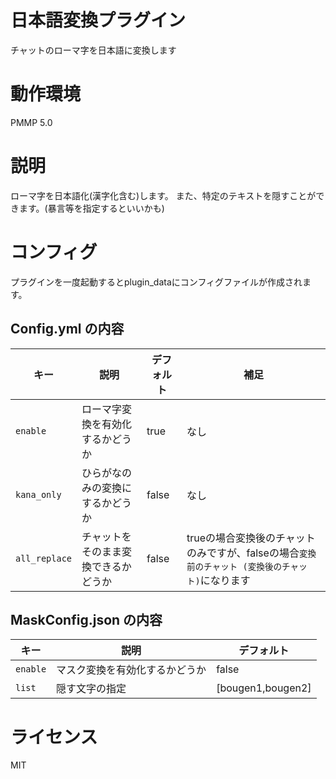# 日本語変換プラグイン
チャットのローマ字を日本語に変換します

# 動作環境
PMMP 5.0

# 説明
ローマ字を日本語化(漢字化含む)します。
また、特定のテキストを隠すことができます。(暴言等を指定するといいかも)

# コンフィグ
プラグインを一度起動するとplugin_dataにコンフィグファイルが作成されます。

## Config.yml の内容
|**キー**|**説明**|**デフォルト**|**補足**|
|------------|------------------------|------------|------------|
|`enable`|ローマ字変換を有効化するかどうか|true|なし|
|`kana_only`|ひらがなのみの変換にするかどうか|false|なし|
|`all_replace`|チャットをそのまま変換できるかどうか|false|trueの場合変換後のチャットのみですが、falseの場合`変換前のチャット (変換後のチャット)`になります|
## MaskConfig.json の内容
|**キー**|**説明**|**デフォルト**|
|------------|------------------------|------------|
|`enable`|マスク変換を有効化するかどうか|false|
|`list`|隠す文字の指定|[bougen1,bougen2]|

# ライセンス
MIT
